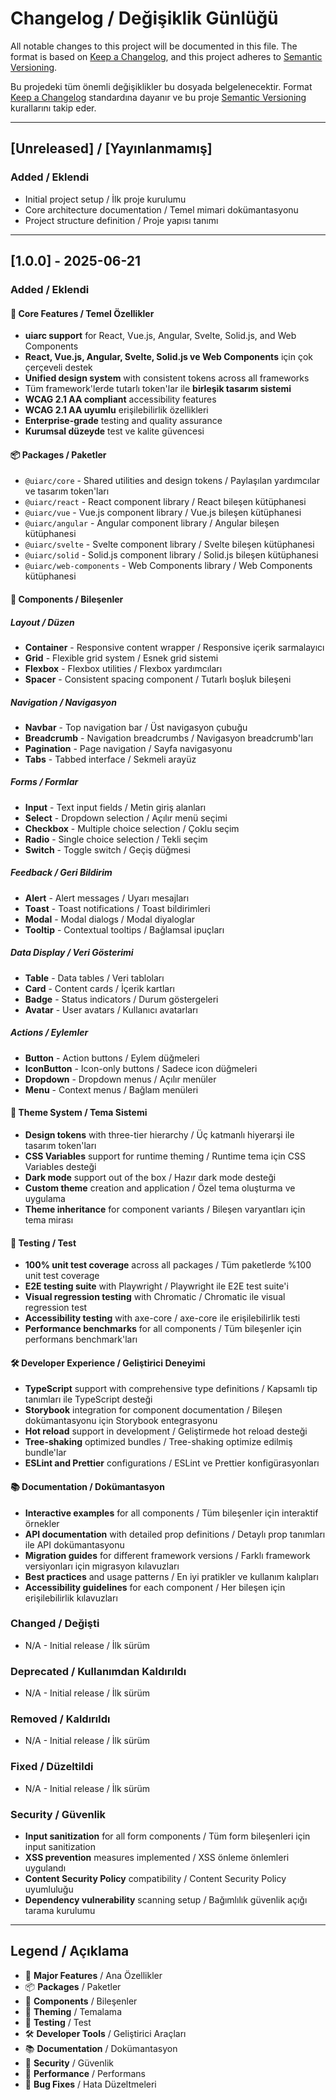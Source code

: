 # Changelog / Değişiklik Günlüğü

All notable changes to this project will be documented in this file.
The format is based on [Keep a Changelog](https://keepachangelog.com/en/1.0.0/),
and this project adheres to [Semantic Versioning](https://semver.org/spec/v2.0.0.html).

Bu projedeki tüm önemli değişiklikler bu dosyada belgelenecektir.
Format [Keep a Changelog](https://keepachangelog.com/en/1.0.0/) standardına dayanır
ve bu proje [Semantic Versioning](https://semver.org/spec/v2.0.0.html) kurallarını takip eder.

---

## [Unreleased] / [Yayınlanmamış]

### Added / Eklendi
- Initial project setup / İlk proje kurulumu
- Core architecture documentation / Temel mimari dokümantasyonu
- Project structure definition / Proje yapısı tanımı

---

## [1.0.0] - 2025-06-21

### Added / Eklendi

#### 🎯 Core Features / Temel Özellikler
- **uiarc support** for React, Vue.js, Angular, Svelte, Solid.js, and Web Components
- **React, Vue.js, Angular, Svelte, Solid.js ve Web Components** için çok çerçeveli destek
- **Unified design system** with consistent tokens across all frameworks
- Tüm framework'lerde tutarlı token'lar ile **birleşik tasarım sistemi**
- **WCAG 2.1 AA compliant** accessibility features
- **WCAG 2.1 AA uyumlu** erişilebilirlik özellikleri
- **Enterprise-grade** testing and quality assurance
- **Kurumsal düzeyde** test ve kalite güvencesi

#### 📦 Packages / Paketler
- `@uiarc/core` - Shared utilities and design tokens / Paylaşılan yardımcılar ve tasarım token'ları
- `@uiarc/react` - React component library / React bileşen kütüphanesi
- `@uiarc/vue` - Vue.js component library / Vue.js bileşen kütüphanesi
- `@uiarc/angular` - Angular component library / Angular bileşen kütüphanesi
- `@uiarc/svelte` - Svelte component library / Svelte bileşen kütüphanesi
- `@uiarc/solid` - Solid.js component library / Solid.js bileşen kütüphanesi
- `@uiarc/web-components` - Web Components library / Web Components kütüphanesi

#### 🧩 Components / Bileşenler

##### Layout / Düzen
- **Container** - Responsive content wrapper / Responsive içerik sarmalayıcı
- **Grid** - Flexible grid system / Esnek grid sistemi
- **Flexbox** - Flexbox utilities / Flexbox yardımcıları
- **Spacer** - Consistent spacing component / Tutarlı boşluk bileşeni

##### Navigation / Navigasyon
- **Navbar** - Top navigation bar / Üst navigasyon çubuğu
- **Breadcrumb** - Navigation breadcrumbs / Navigasyon breadcrumb'ları
- **Pagination** - Page navigation / Sayfa navigasyonu
- **Tabs** - Tabbed interface / Sekmeli arayüz

##### Forms / Formlar
- **Input** - Text input fields / Metin giriş alanları
- **Select** - Dropdown selection / Açılır menü seçimi
- **Checkbox** - Multiple choice selection / Çoklu seçim
- **Radio** - Single choice selection / Tekli seçim
- **Switch** - Toggle switch / Geçiş düğmesi

##### Feedback / Geri Bildirim
- **Alert** - Alert messages / Uyarı mesajları
- **Toast** - Toast notifications / Toast bildirimleri
- **Modal** - Modal dialogs / Modal diyaloglar
- **Tooltip** - Contextual tooltips / Bağlamsal ipuçları

##### Data Display / Veri Gösterimi
- **Table** - Data tables / Veri tabloları
- **Card** - Content cards / İçerik kartları
- **Badge** - Status indicators / Durum göstergeleri
- **Avatar** - User avatars / Kullanıcı avatarları

##### Actions / Eylemler
- **Button** - Action buttons / Eylem düğmeleri
- **IconButton** - Icon-only buttons / Sadece icon düğmeleri
- **Dropdown** - Dropdown menus / Açılır menüler
- **Menu** - Context menus / Bağlam menüleri

#### 🎨 Theme System / Tema Sistemi
- **Design tokens** with three-tier hierarchy / Üç katmanlı hiyerarşi ile tasarım token'ları
- **CSS Variables** support for runtime theming / Runtime tema için CSS Variables desteği
- **Dark mode** support out of the box / Hazır dark mode desteği
- **Custom theme** creation and application / Özel tema oluşturma ve uygulama
- **Theme inheritance** for component variants / Bileşen varyantları için tema mirası

#### 🧪 Testing / Test
- **100% unit test coverage** across all packages / Tüm paketlerde %100 unit test coverage
- **E2E testing suite** with Playwright / Playwright ile E2E test suite'i
- **Visual regression testing** with Chromatic / Chromatic ile visual regression test
- **Accessibility testing** with axe-core / axe-core ile erişilebilirlik testi
- **Performance benchmarks** for all components / Tüm bileşenler için performans benchmark'ları

#### 🛠️ Developer Experience / Geliştirici Deneyimi
- **TypeScript** support with comprehensive type definitions / Kapsamlı tip tanımları ile TypeScript desteği
- **Storybook** integration for component documentation / Bileşen dokümantasyonu için Storybook entegrasyonu
- **Hot reload** support in development / Geliştirmede hot reload desteği
- **Tree-shaking** optimized bundles / Tree-shaking optimize edilmiş bundle'lar
- **ESLint and Prettier** configurations / ESLint ve Prettier konfigürasyonları

#### 📚 Documentation / Dokümantasyon
- **Interactive examples** for all components / Tüm bileşenler için interaktif örnekler
- **API documentation** with detailed prop definitions / Detaylı prop tanımları ile API dokümantasyonu
- **Migration guides** for different framework versions / Farklı framework versiyonları için migrasyon kılavuzları
- **Best practices** and usage patterns / En iyi pratikler ve kullanım kalıpları
- **Accessibility guidelines** for each component / Her bileşen için erişilebilirlik kılavuzları

### Changed / Değişti
- N/A - Initial release / İlk sürüm

### Deprecated / Kullanımdan Kaldırıldı
- N/A - Initial release / İlk sürüm

### Removed / Kaldırıldı
- N/A - Initial release / İlk sürüm

### Fixed / Düzeltildi
- N/A - Initial release / İlk sürüm

### Security / Güvenlik
- **Input sanitization** for all form components / Tüm form bileşenleri için input sanitization
- **XSS prevention** measures implemented / XSS önleme önlemleri uygulandı
- **Content Security Policy** compatibility / Content Security Policy uyumluluğu
- **Dependency vulnerability** scanning setup / Bağımlılık güvenlik açığı tarama kurulumu

---

## Legend / Açıklama

- 🎯 **Major Features** / Ana Özellikler
- 📦 **Packages** / Paketler  
- 🧩 **Components** / Bileşenler
- 🎨 **Theming** / Temalama
- 🧪 **Testing** / Test
- 🛠️ **Developer Tools** / Geliştirici Araçları
- 📚 **Documentation** / Dokümantasyon
- 🔐 **Security** / Güvenlik
- 🚀 **Performance** / Performans
- 🐛 **Bug Fixes** / Hata Düzeltmeleri
